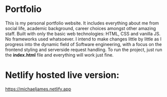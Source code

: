 # Portfolio
This is my personal portfolio website. It includes everything about me from social life, academic background, career choices amongst other amazing staff. Built with only the basic web technologies: HTML, CSS and vanilla JS. No frameworks used whatsoever. I intend to make changes little by little as I progress into the dynamic field of Software engineering, with a focus on the frontend styling and serverside request handling.
To run the project, just run the <strong>index.html</strong> file and everything will work just fine.

# Netlify hosted live version:
https://michaeljames.netlify.app


